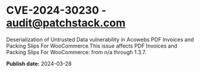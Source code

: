 # CVE-2024-30230 - audit@patchstack.com

Deserialization of Untrusted Data vulnerability in Acowebs PDF Invoices and Packing Slips For WooCommerce.This issue affects PDF Invoices and Packing Slips For WooCommerce: from n/a through 1.3.7.



**Publish date:** 2024-03-28
